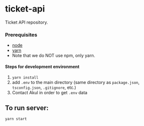 # ticket-api
Ticket API repository.

### Prerequisites
- [node](https://nodejs.org)
- [yarn](https://yarnpkg.com/getting-started/install)
- Note that we do NOT use npm, only yarn.

#### Steps for development environment
1. `yarn install`
2. add `.env` to the main directory (same directory as `package.json`, `tsconfig.json`, `.gitignore`, etc.)
3. Contact Akul in order to get `.env` data

## To run server:
```
yarn start
```
